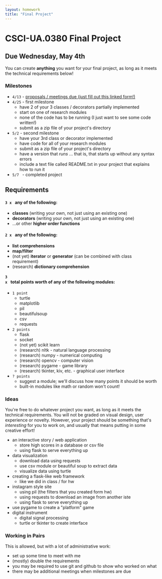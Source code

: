 ```yaml
---
layout: homework
title: "Final Project"
---
```


<style>
img {
    border: 1px solid #000;
}

.warning {
    background-color: yellow;
    color: #aa1122;
    font-weight: bold;
}
</style>

# CSCI-UA.0380 Final Project 

## Due Wednesday, May 4th

You can create __anything__ you want for your final project, as long as it meets the technical requirements below!

### Milestones

* <code>4/13</code> - [proposals / meetings due (just fill out this linked form!)](https://docs.google.com/a/nyu.edu/forms/d/1g_CCYErNUJFT09RPcS2WkEY4hQVo-LswytQ5MULfxOc/viewform)
* <code>4/25</code> - first milestone 
    * have 2 of your 3 classes / decorators partially implemented
    * start on one of research modules
    * none of the code has to be running (I just want to see some code written!)
    * submit as a zip file of your project's directory
* <code>5/2</code> - second milestone
    * have your 3rd class or decorator implemented
    * have code for all of your research modules
    * submit as a zip file of your project's directory
    * have a version that _runs_ ... that is, that starts up without any syntax errors
    * include a text file called README.txt in your project that explains how to run it
* <code>5/7 </code> - completed project


## Requirements

#### <code>3 x </code> any of the following: 

* __classes__ (writing your own, not just using an existing one)
* __decorators__ (writing your own, not just using an existing one)
* ...or other __higher order functions__

#### <code>2 x </code> any of the following: 

* __list comprehensions__
* __map/filter__ 
* (not yet) __iterator__ or __generator__ (can be combined with class requirement)
* (research) __dictionary comprehension__

#### <code>3 x </code> total points worth of any of the following modules:

* <code>1 point</code>
    * turtle
    * matplotlib
    * pil
    * beautifulsoup
    * csv
    * requests
* <code>2 points</code>
    * flask
    * socket
    * (not yet) scikit learn
    * (research) nltk - natural language processing
    * (research) numpy - numerical computing
    * (research) opencv - computer vision
    * (research) pygame - game library
    * (research) tkinter, kiv, etc. - graphical user interface
* <code>? points</code>
    * suggest a module; we'll discuss how many points it should be worth
    * built-in modules like math or random won't count!

### Ideas

You're free to do whatever project you want, as long as it meets the technical requirements. You will not be graded on visual design, user experience or novelty. However, your project should be something that's _interesting_ for you to work on, and usually that means putting in some creative effort!

* an interactive story / web application
    * store high scores in a database or csv file
    * using flask to serve everything up
* data visualization
    * download data using requests
    * use csv module or beautiful soup to extract data
    * visualize data using turtle 
* creating a flask-like web framework
    * like we did in class / for hw
* instagram style site
    * using pil (the filters that you created form hw)
    * using requests to download an image from another iste
    * using flask to serve everything up
* use pygame to create a "platform" game
* digital instrument
    * digital signal processing
    * turtle or tkinter to create interface


### Working in Pairs

This is allowed, but with a lot of administrative work:

* set up some time to meet with me
* (mostly) double the requirements
* you may be required to use git and github to show who worked on what
* there may be additional meetings when milestones are due

